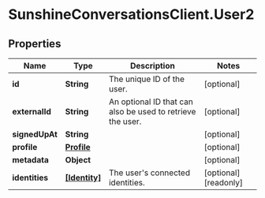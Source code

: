 # SunshineConversationsClient.User2

## Properties

Name | Type | Description | Notes
------------ | ------------- | ------------- | -------------
**id** | **String** | The unique ID of the user. | [optional] 
**externalId** | **String** | An optional ID that can also be used to retrieve the user.  | [optional] 
**signedUpAt** | **String** |  | [optional] 
**profile** | [**Profile**](Profile.md) |  | [optional] 
**metadata** | **Object** |  | [optional] 
**identities** | [**[Identity]**](Identity.md) | The user&#39;s connected identities. | [optional] [readonly] 


